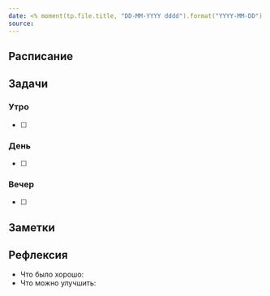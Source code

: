 ```yaml
---
date: <% moment(tp.file.title, "DD-MM-YYYY dddd").format("YYYY-MM-DD") %>
source: 
---
```



## Расписание

## Задачи

### Утро

- [ ]

### День

- [ ]

### Вечер

- [ ]

## Заметки

## Рефлексия

- Что было хорошо:
- Что можно улучшить: